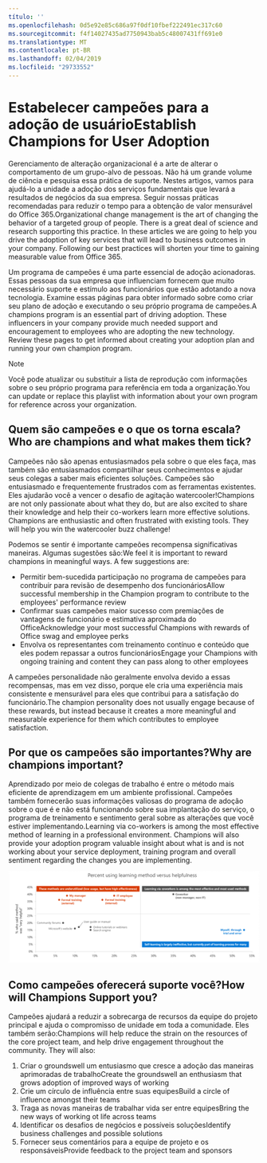 ```yaml
---
título: ''
ms.openlocfilehash: 0d5e92e85c686a97f0df10fbef222491ec317c60
ms.sourcegitcommit: f4f14027435ad7750943bab5c48007431ff691e0
ms.translationtype: MT
ms.contentlocale: pt-BR
ms.lasthandoff: 02/04/2019
ms.locfileid: "29733552"
---
```

# <a name="establish-champions-for-user-adoption"></a><span data-ttu-id="53b27-102">Estabelecer campeões para a adoção de usuário</span><span class="sxs-lookup"><span data-stu-id="53b27-102">Establish Champions for User Adoption</span></span> 

<span data-ttu-id="53b27-p101">Gerenciamento de alteração organizacional é a arte de alterar o comportamento de um grupo-alvo de pessoas. Não há um grande volume de ciência e pesquisa essa prática de suporte. Nestes artigos, vamos para ajudá-lo a unidade a adoção dos serviços fundamentais que levará a resultados de negócios da sua empresa.  Seguir nossas práticas recomendadas para reduzir o tempo para a obtenção de valor mensurável do Office 365.</span><span class="sxs-lookup"><span data-stu-id="53b27-p101">Organizational change management is the art of changing the behavior of a targeted group of people. There is a great deal of science and research supporting this practice. In these articles we are going to help you drive the adoption of key services that will lead to business outcomes in your company.  Following our best practices will shorten your time to gaining measurable value from Office 365.</span></span>  

<span data-ttu-id="53b27-p102">Um programa de campeões é uma parte essencial de adoção acionadoras. Essas pessoas da sua empresa que influenciam fornecem que muito necessário suporte e estímulo aos funcionários que estão adotando a nova tecnologia. Examine essas páginas para obter informado sobre como criar seu plano de adoção e executando o seu próprio programa de campeões.</span><span class="sxs-lookup"><span data-stu-id="53b27-p102">A champions program is an essential part of driving adoption. These influencers in your company provide much needed support and encouragement to employees who are adopting the new technology. Review these pages to get informed about creating your adoption plan and running your own champion program.</span></span> 

> [!NOTE]
> <span data-ttu-id="53b27-110">Você pode atualizar ou substituir a lista de reprodução com informações sobre o seu próprio programa para referência em toda a organização.</span><span class="sxs-lookup"><span data-stu-id="53b27-110">You can update or replace this playlist with information about your own program for reference across your organization.</span></span>

## <a name="who-are-champions-and-what-makes-them-tick"></a><span data-ttu-id="53b27-111">Quem são campeões e o que os torna escala?</span><span class="sxs-lookup"><span data-stu-id="53b27-111">Who are champions and what makes them tick?</span></span>

<span data-ttu-id="53b27-p103">Campeões não são apenas entusiasmados pela sobre o que eles faça, mas também são entusiasmados compartilhar seus conhecimentos e ajudar seus colegas a saber mais eficientes soluções. Campeões são entusiasmado e frequentemente frustrados com as ferramentas existentes. Eles ajudarão você a vencer o desafio de agitação watercooler!</span><span class="sxs-lookup"><span data-stu-id="53b27-p103">Champions are not only passionate about what they do, but are also excited to share their knowledge and help their co-workers learn more effective solutions. Champions are enthusiastic and often frustrated with existing tools. They will help you win the watercooler buzz challenge!</span></span>  

<span data-ttu-id="53b27-p104">Podemos se sentir é importante campeões recompensa significativas maneiras. Algumas sugestões são:</span><span class="sxs-lookup"><span data-stu-id="53b27-p104">We feel it is important to reward champions in meaningful ways. A few suggestions are:</span></span>

- <span data-ttu-id="53b27-117">Permitir bem-sucedida participação no programa de campeões para contribuir para revisão de desempenho dos funcionários</span><span class="sxs-lookup"><span data-stu-id="53b27-117">Allow successful membership in the Champion program to contribute to the employees' performance review</span></span>
- <span data-ttu-id="53b27-118">Confirmar suas campeões maior sucesso com premiações de vantagens de funcionário e estimativa aproximada do Office</span><span class="sxs-lookup"><span data-stu-id="53b27-118">Acknowledge your most successful Champions with rewards of Office swag and employee perks</span></span>  
- <span data-ttu-id="53b27-119">Envolva os representantes com treinamento contínuo e conteúdo que eles podem repassar a outros funcionários</span><span class="sxs-lookup"><span data-stu-id="53b27-119">Engage your Champions with ongoing training and content they can pass along to other employees</span></span> 

<span data-ttu-id="53b27-120">A campeões personalidade não geralmente envolva devido a essas recompensas, mas em vez disso, porque ele cria uma experiência mais consistente e mensurável para eles que contribui para a satisfação do funcionário.</span><span class="sxs-lookup"><span data-stu-id="53b27-120">The champion personality does not usually engage because of these rewards, but instead because it creates a more meaningful and measurable experience for them which contributes to employee satisfaction.</span></span> 

## <a name="why-are-champions-important"></a><span data-ttu-id="53b27-121">Por que os campeões são importantes?</span><span class="sxs-lookup"><span data-stu-id="53b27-121">Why are champions important?</span></span> 

<span data-ttu-id="53b27-p105">Aprendizado por meio de colegas de trabalho é entre o método mais eficiente de aprendizagem em um ambiente profissional. Campeões também fornecerão suas informações valiosas do programa de adoção sobre o que é e não está funcionando sobre sua implantação do serviço, o programa de treinamento e sentimento geral sobre as alterações que você estiver implementando.</span><span class="sxs-lookup"><span data-stu-id="53b27-p105">Learning via co-workers is among the most effective method of learning in a professional environment. Champions will also provide your adoption program valuable insight about what is and is not working about your service deployment, training program and overall sentiment regarding the changes you are implementing.</span></span>  

![Porcentagem usando utilidade do método versus de aprendizagem](media/champstats.png)

## <a name="how-will-champions-support-you"></a><span data-ttu-id="53b27-125">Como campeões oferecerá suporte você?</span><span class="sxs-lookup"><span data-stu-id="53b27-125">How will Champions Support you?</span></span>

<span data-ttu-id="53b27-p106">Campeões ajudará a reduzir a sobrecarga de recursos da equipe do projeto principal e ajuda o compromisso de unidade em toda a comunidade. Eles também serão:</span><span class="sxs-lookup"><span data-stu-id="53b27-p106">Champions will help reduce the strain on the resources of the core project team, and help drive engagement throughout the community. They will also:</span></span>

1. <span data-ttu-id="53b27-128">Criar o groundswell um entusiasmo que cresce a adoção das maneiras aprimoradas de trabalho</span><span class="sxs-lookup"><span data-stu-id="53b27-128">Create the groundswell an enthusiasm that grows adoption of improved ways of working</span></span>
1. <span data-ttu-id="53b27-129">Crie um círculo de influência entre suas equipes</span><span class="sxs-lookup"><span data-stu-id="53b27-129">Build a circle of influence amongst their teams</span></span>
1. <span data-ttu-id="53b27-130">Traga as novas maneiras de trabalhar vida ser entre equipes</span><span class="sxs-lookup"><span data-stu-id="53b27-130">Bring the new ways of working ot life across teams</span></span>
1. <span data-ttu-id="53b27-131">Identificar os desafios de negócios e possíveis soluções</span><span class="sxs-lookup"><span data-stu-id="53b27-131">Identify business challenges and possible solutions</span></span>
1. <span data-ttu-id="53b27-132">Fornecer seus comentários para a equipe de projeto e os responsáveis</span><span class="sxs-lookup"><span data-stu-id="53b27-132">Provide feedback to the project team and sponsors</span></span>
